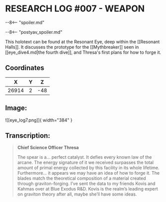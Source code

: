 # RESEARCH LOG #007 - WEAPON

--8<-- "spoiler.md"

--8<-- "postyav_spoiler.md"

This holotext can be found at the Resonant Eye, deep within the [[Resonant Halls]]. It discusses the prototype for the [[Mythbreaker]] seen in [[eye_dive4.md|the fourth dive]], and Thresa's first plans for how to forge it.

## Coordinates
| **X** | **Y** | **Z** |
| :---: | :---: | :---: |
| 26914 |  2  | -48 |

## Image:

![[eye_log7.png]]{ width="384" }

## Transcription:
> **Chief Science Officer Thresa**
>
> The spear is a… perfect catalyst. It defies every known law of the arcane. The energy signature of it we received surpasses the total amount of primal energy collected by this facility in its whole lifetime. Furthermore… it appears we may have an idea of how to forge it. The blades match the theoretical composition of a material created through graviton-forging. I’ve sent the data to my friends Kovis and Kahmas over at Blue Exodus R&D. Kovis is the realm’s leading expert on graviton theory after all, maybe she’ll have some ideas.
